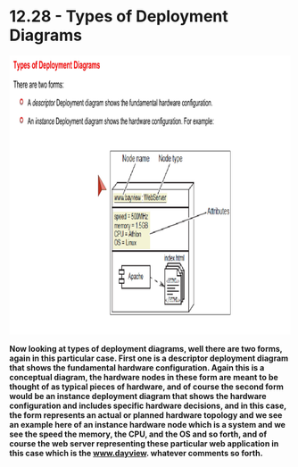 # 12.28 - Types of Deployment Diagrams

<img src="/images/12_28_01.jpg" width="800" height="500">

**Now looking at types of deployment diagrams, well there are two forms, again in this particular case. First one is a descriptor deployment diagram that shows the fundamental hardware configuration. Again this is a conceptual diagram, the hardware nodes in these form are meant to be thought of as typical pieces of hardware, and of course the second form would be an instance deployment diagram that shows the hardware configuration and includes specific hardware decisions, and in this case, the form represents an actual or planned hardware topology and we see an example here of an instance hardware node which is a system and we see the speed the memory, the CPU, and the OS and so forth, and of course the web server representing these particular web application in this case which is the www.dayview. whatever comments so forth.**